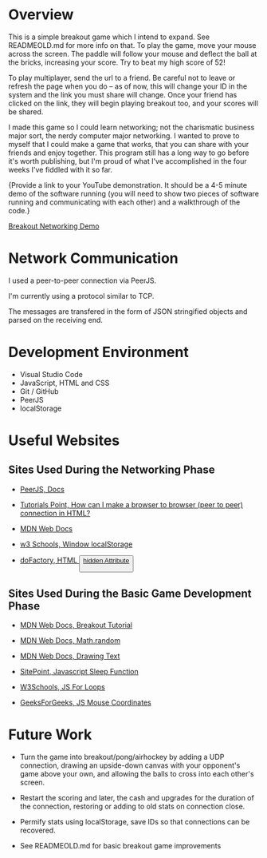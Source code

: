 # Overview

This is a simple breakout game which I intend to expand. See READMEOLD.md for more info on that. To play the game, move your mouse across the screen. The paddle will follow your mouse and deflect the ball at the bricks, increasing your score. Try to beat my high score of 52! 

To play multiplayer, send the url to a friend. Be careful not to leave or refresh the page when you do – as of now, this will change your ID in the system and the link you must share will change. Once your friend has clicked on the link, they will begin playing breakout too, and your scores will be shared. 

I made this game so I could learn networking; not the charismatic business major sort, the nerdy computer major networking. I wanted to prove to myself that I could make a game that works, that you can share with your friends and enjoy together. This program still has a long way to go before it's worth publishing, but I'm proud of what I've accomplished in the four weeks I've fiddled with it so far.

{Provide a link to your YouTube demonstration.  It should be a 4-5 minute demo of the software running (you will need to show two pieces of software running and communicating with each other) and a walkthrough of the code.}

[Breakout Networking Demo](https://www.youtube.com/watch?v=0KluSCEwVWA)

# Network Communication

I used a peer-to-peer connection via PeerJS.

I'm currently using a protocol similar to TCP.

The messages are transfered in the form of JSON stringified objects and parsed on the receiving end.

# Development Environment

- Visual Studio Code
- JavaScript, HTML and CSS
- Git / GitHub
- PeerJS
- localStorage

# Useful Websites

## Sites Used During the Networking Phase

- [PeerJS, Docs](https://peerjs.com/docs/#start)

- [Tutorials Point, How can I make a browser to browser (peer to peer) connection in HTML?](https://www.tutorialspoint.com/How-can-I-make-a-browser-to-browser-peer-to-peer-connection-in-HTML)

- [MDN Web Docs](https://developer.mozilla.org/en-US/docs/Web/API/Window/localStorage)

- [w3 Schools, Window localStorage](https://www.w3schools.com/jsref/prop_win_localstorage.asp)

- [doFactory, HTML <button> hidden Attribute](dofactory.com/html/button/hidden)

## Sites Used During the Basic Game Development Phase

- [MDN Web Docs, Breakout Tutorial](https://developer.mozilla.org/en-US/docs/Games/Tutorials/2D_Breakout_game_pure_JavaScript/Create_the_Canvas_and_draw_on_it)
- [MDN Web Docs, Math.random](https://developer.mozilla.org/en-US/docs/Web/JavaScript/Reference/Global_Objects/Math/random)
- [MDN Web Docs, Drawing Text](https://developer.mozilla.org/en-US/docs/Web/API/Canvas_API/Tutorial/Drawing_text)

- [SitePoint, Javascript Sleep Function](https://www.sitepoint.com/delay-sleep-pause-wait/)

- [W3Schools, JS For Loops](https://www.w3schools.com/js/js_loop_for.asp)

- [GeeksForGeeks, JS Mouse Coordinates](https://www.geeksforgeeks.org/javascript-coordinates-of-mouse/)

# Future Work

* Turn the game into breakout/pong/airhockey by adding a UDP connection, drawing an upside-down canvas with your opponent's game above your own, and allowing the balls to cross into each other's screen.

* Restart the scoring and later, the cash and upgrades for the duration of the connection, restoring or adding to old stats on connection close. 

* Permify stats using localStorage, save IDs so that connections can be recovered.

* See READMEOLD.md for basic breakout game improvements